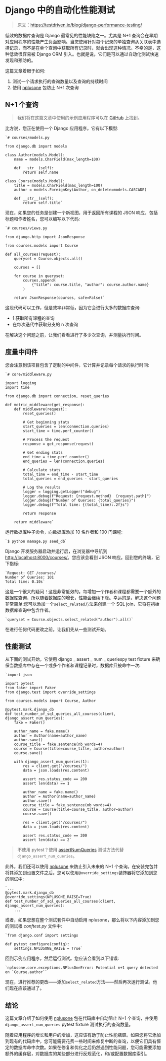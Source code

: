 # Django 中的自动化性能测试

> 原文：<https://testdriven.io/blog/django-performance-testing/>

低效的数据库查询是 Django 最常见的性能缺陷之一。尤其是 N+1 查询会在早期对应用程序的性能产生负面影响。当您使用针对每个记录的单独查询从关联表中选择记录，而不是在单个查询中获取所有记录时，就会出现这种情况。不幸的是，这种低效很容易被 Django ORM 引入。也就是说，它们是可以通过自动化测试快速发现和预防的。

这篇文章着眼于如何:

1.  测试一个请求执行的查询数量以及查询的持续时间
2.  使用 [nplusone](https://github.com/jmcarp/nplusone) 包防止 N+1 次查询

## N+1 个查询

> 我们将在这篇文章中使用的示例应用程序可以在 [GitHub](https://github.com/testdrivenio/django-performance-testing) 上找到。

比方说，您正在使用一个 Django 应用程序，它有以下模型:

```
`# courses/models.py

from django.db import models

class Author(models.Model):
    name = models.CharField(max_length=100)

    def __str__(self):
        return self.name

class Course(models.Model):
    title = models.CharField(max_length=100)
    author = models.ForeignKey(Author, on_delete=models.CASCADE)

    def __str__(self):
        return self.title` 
```

现在，如果您的任务是创建一个新视图，用于返回所有课程的 JSON 响应，包括标题和作者姓名，您可以编写以下代码:

```
`# courses/views.py

from django.http import JsonResponse

from courses.models import Course

def all_courses(request):
    queryset = Course.objects.all()

    courses = []

    for course in queryset:
        courses.append(
            {"title": course.title, "author": course.author.name}
        )

    return JsonResponse(courses, safe=False)` 
```

这段代码可以工作，但是效率非常低，因为它会进行太多的数据库查询:

*   1 获取所有课程的查询
*   在每次迭代中获取分支的 n 次查询

在解决这个问题之前，让我们看看进行了多少次查询，并测量执行时间。

## 度量中间件

您会注意到该项目包含了定制的中间件，它计算并记录每个请求的执行时间:

```
`# core/middleware.py

import logging
import time

from django.db import connection, reset_queries

def metric_middleware(get_response):
    def middleware(request):
        reset_queries()

        # Get beginning stats
        start_queries = len(connection.queries)
        start_time = time.perf_counter()

        # Process the request
        response = get_response(request)

        # Get ending stats
        end_time = time.perf_counter()
        end_queries = len(connection.queries)

        # Calculate stats
        total_time = end_time - start_time
        total_queries = end_queries - start_queries

        # Log the results
        logger = logging.getLogger("debug")
        logger.debug(f"Request: {request.method}  {request.path}")
        logger.debug(f"Number of Queries: {total_queries}")
        logger.debug(f"Total time: {(total_time):.2f}s")

        return response

    return middleware` 
```

运行数据库种子命令，向数据库添加 10 名作者和 100 门课程:

```
`$ python manage.py seed_db` 
```

Django 开发服务器启动并运行后，在浏览器中导航到[http://localhost:8000/courses/](http://localhost:8000/courses/)。您应该会看到 JSON 响应。回到您的终端，记下指标:

```
`Request: GET /courses/
Number of Queries: 101
Total time: 0.10s` 
```

这是一个很大的疑问！这是非常低效的。每增加一个作者和课程都需要一个额外的数据库查询，所以随着数据库的增长，性能会继续下降。幸运的是，解决这个问题非常简单:您可以添加一个`select_related`方法来创建一个 SQL join，它将在初始数据库查询中包含作者。

```
`queryset = Course.objects.select_related("author").all()` 
```

在进行任何代码更改之前，让我们先从一些测试开始。

## 性能测试

从下面的测试开始，它使用 django _ assert _ num _ queriespy test fixture 来确保当数据库中存在一个或多个作者和课程记录时，数据库只被命中一次:

```
`import json

import pytest
from faker import Faker
from django.test import override_settings

from courses.models import Course, Author

@pytest.mark.django_db
def test_number_of_sql_queries_all_courses(client, django_assert_num_queries):
    fake = Faker()

    author_name = fake.name()
    author = Author(name=author_name)
    author.save()
    course_title = fake.sentence(nb_words=4)
    course = Course(title=course_title, author=author)
    course.save()

    with django_assert_num_queries(1):
        res = client.get("/courses/")
        data = json.loads(res.content)

        assert res.status_code == 200
        assert len(data) == 1

        author_name = fake.name()
        author = Author(name=author_name)
        author.save()
        course_title = fake.sentence(nb_words=4)
        course = Course(title=course_title, author=author)
        course.save()

        res = client.get("/courses/")
        data = json.loads(res.content)

        assert res.status_code == 200
        assert len(data) == 2` 
```

> 不使用 pytest？使用 [assertNumQueries](https://docs.djangoproject.com/en/3.2/topics/testing/tools/#django.test.TransactionTestCase.assertNumQueries) 测试方法代替`django_assert_num_queries`。

此外，我们还可以使用 [nplusone](https://github.com/jmcarp/nplusone) 来防止引入未来的 N+1 个查询。在安装完包并将其添加到设置文件之后，您可以使用`@override_settings`装饰器将它添加到您的测试中:

```
`...
@pytest.mark.django_db
@override_settings(NPLUSONE_RAISE=True)
def test_number_of_sql_queries_all_courses(client, django_assert_num_queries):
    ...` 
```

或者，如果您想在整个测试套件中自动启用 nplusone，那么将以下内容添加到您的测试根 *conftest.py* 文件中:

```
`from django.conf import settings

def pytest_configure(config):
    settings.NPLUSONE_RAISE = True` 
```

回到示例应用程序，然后运行测试。您应该会看到以下错误:

```
`nplusone.core.exceptions.NPlusOneError: Potential n+1 query detected on `Course.author`` 
```

现在，进行推荐的更改——添加`select_related`方法——然后再次运行测试。他们现在应该通过了。

## 结论

这篇文章介绍了如何使用 [nplusone](https://github.com/jmcarp/nplusone) 包在代码库中自动阻止 N+1 个查询，并使用`django_assert_num_queries` pytest fixture 测试执行的查询数量。

随着应用程序的增长和用户的增加，这应该有助于防止性能瓶颈。如果您将它添加到现有的代码库中，您可能需要花费一些时间来修复中断的查询，以便它们具有恒定的数据库命中次数。如果在修复和优化之后仍然遇到性能问题，您可能需要添加额外的缓存层，对数据库的某些部分进行反规范化，和/或配置数据库索引。